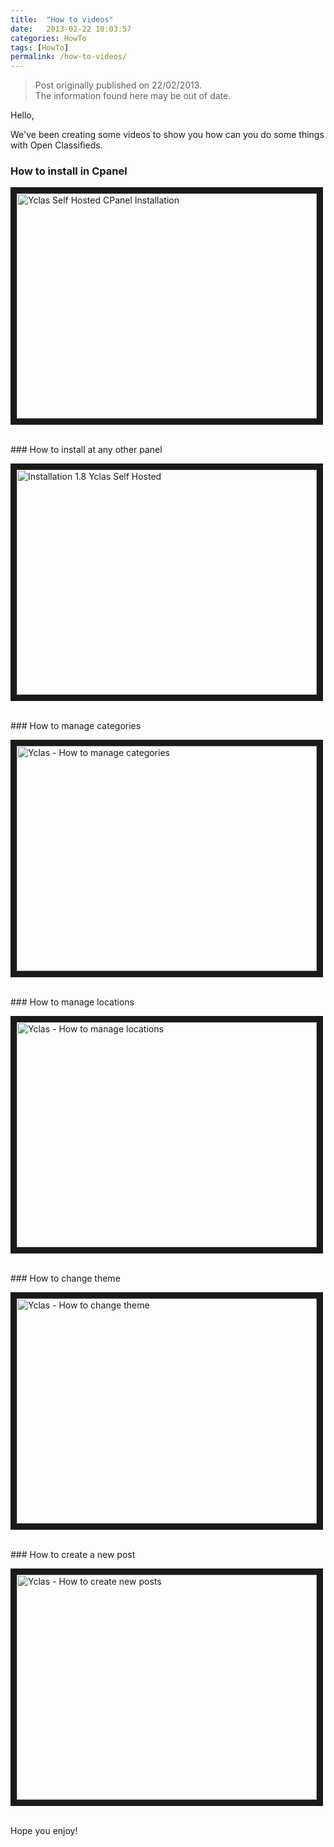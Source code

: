 ```yaml
---
title:  "How to videos"
date:   2013-02-22 10:03:57
categories: HowTo
tags: [HowTo]
permalink: /how-to-videos/
---
```

> Post originally published on 22/02/2013.<br>
>The information found here may be out of date.


Hello, 

We've been creating some videos to show you how can you do some things with Open Classifieds. 

### How to install in Cpanel

<a href="https://www.youtube.com/watch?v=-xfCTdMOoME" target="_blank"><img src="http://img.youtube.com/vi/-xfCTdMOoME/0.jpg" 
alt="Yclas Self Hosted CPanel Installation" width="480" height="360" border="10" /></a>

<br>
### How to install at any other panel 

<a href="https://www.youtube.com/watch?v=u8KbTWoy4jM" target="_blank"><img src="http://img.youtube.com/vi/u8KbTWoy4jM/0.jpg" 
alt="Installation 1.8 Yclas Self Hosted" width="480" height="360" border="10" /></a>

<br>
### How to manage categories

<a href="https://www.youtube.com/watch?v=GvUoPYImZv8" target="_blank"><img src="http://img.youtube.com/vi/GvUoPYImZv8/0.jpg" alt="Yclas - How to manage categories" width="480" height="360" border="10" /></a>

<br>
### How to manage locations 

<a href="https://www.youtube.com/watch?v=ujgoVgHSUG8" target="_blank"><img src="http://img.youtube.com/vi/ujgoVgHSUG8/0.jpg" 
alt="Yclas - How to manage locations" width="480" height="360" border="10" /></a>

<br>
### How to change theme

<a href="https://www.youtube.com/watch?v=VoC2f7ROdv4" target="_blank"><img src="http://img.youtube.com/vi/VoC2f7ROdv4/0.jpg" 
alt="Yclas - How to change theme" width="480" height="360" border="10" /></a>

<br>
### How to create a new post

<a href="https://www.youtube.com/watch?v=lpGarHrm38s" target="_blank"><img src="http://img.youtube.com/vi/lpGarHrm38s/0.jpg" 
alt="Yclas - How to create new posts" width="480" height="360" border="10" /></a>

<br>
Hope you enjoy!

